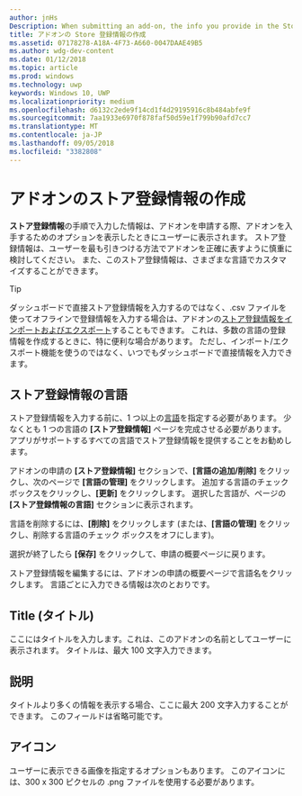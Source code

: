 ```yaml
---
author: jnHs
Description: When submitting an add-on, the info you provide in the Store listings step will be displayed to your customers.
title: アドオンの Store 登録情報の作成
ms.assetid: 07178278-A18A-4F73-A660-0047DAAE49B5
ms.author: wdg-dev-content
ms.date: 01/12/2018
ms.topic: article
ms.prod: windows
ms.technology: uwp
keywords: Windows 10, UWP
ms.localizationpriority: medium
ms.openlocfilehash: d6132c2ede9f14cd1f4d29195916c8b484abfe9f
ms.sourcegitcommit: 7aa1933e6970f878faf50d59e1f799b90afd7cc7
ms.translationtype: MT
ms.contentlocale: ja-JP
ms.lasthandoff: 09/05/2018
ms.locfileid: "3382808"
---
```

# <a name="create-add-on-store-listings"></a>アドオンのストア登録情報の作成


**ストア登録情報**の手順で入力した情報は、アドオンを申請する際、アドオンを入手するためのオプションを表示したときにユーザーに表示されます。 ストア登録情報は、ユーザーを最も引きつける方法でアドオンを正確に表すように慎重に検討してください。 また、このストア登録情報は、さまざまな言語でカスタマイズすることができます。

> [!TIP]
> ダッシュボードで直接ストア登録情報を入力するのではなく、.csv ファイルを使ってオフラインで登録情報を入力する場合は、アドオンの[ストア登録情報をインポートおよびエクスポート](import-and-export-store-listings.md)することもできます。 これは、多数の言語の登録情報を作成するときに、特に便利な場合があります。 ただし、インポート/エクスポート機能を使うのではなく、いつでもダッシュボードで直接情報を入力できます。


## <a name="store-listing-languages"></a>ストア登録情報の言語

ストア登録情報を入力する前に、1 つ以上の[言語](supported-languages.md)を指定する必要があります。 少なくとも 1 つの言語の **[ストア登録情報]** ページを完成させる必要があります。 アプリがサポートするすべての言語でストア登録情報を提供することをお勧めします。

アドオンの申請の **[ストア登録情報]** セクションで、**[言語の追加/削除]** をクリックし、次のページで **[言語の管理]** をクリックします。 追加する言語のチェック ボックスをクリックし、**[更新]** をクリックします。 選択した言語が、ページの **[ストア登録情報の言語]** セクションに表示されます。

言語を削除するには、**[削除]** をクリックします (または、**[言語の管理]** をクリックし、削除する言語のチェック ボックスをオフにします)。 

選択が終了したら **[保存]** をクリックして、申請の概要ページに戻ります。

ストア登録情報を編集するには、アドオンの申請の概要ページで言語名をクリックします。 言語ごとに入力できる情報は次のとおりです。

## <a name="title"></a>Title (タイトル)

ここにはタイトルを入力します。これは、このアドオンの名前としてユーザーに表示されます。 タイトルは、最大 100 文字入力できます。

## <a name="description"></a>説明

タイトルより多くの情報を表示する場合、ここに最大 200 文字入力することができます。 このフィールドは省略可能です。

## <a name="icon"></a>アイコン

ユーザーに表示できる画像を指定するオプションもあります。 このアイコンには、300 x 300 ピクセルの .png ファイルを使用する必要があります。

 

 




